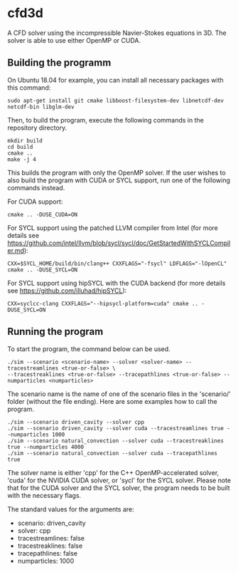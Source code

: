 # cfd3d

A CFD solver using the incompressible Navier-Stokes equations in 3D.
The solver is able to use either OpenMP or CUDA.

## Building the programm

On Ubuntu 18.04 for example, you can install all necessary packages with this command:

```
sudo apt-get install git cmake libboost-filesystem-dev libnetcdf-dev netcdf-bin libglm-dev
```

Then, to build the program, execute the following commands in the repository directory.

```
mkdir build
cd build
cmake ..
make -j 4
```

This builds the program with only the OpenMP solver. If the user wishes to also build the program with CUDA or SYCL
support, run one of the following commands instead.


For CUDA support:

```
cmake .. -DUSE_CUDA=ON
```

For SYCL support using the patched LLVM compiler from Intel (for more details see https://github.com/intel/llvm/blob/sycl/sycl/doc/GetStartedWithSYCLCompiler.md):

```
CXX=$SYCL_HOME/build/bin/clang++ CXXFLAGS="-fsycl" LDFLAGS="-lOpenCL" cmake .. -DUSE_SYCL=ON
```

For SYCL support using hipSYCL with the CUDA backend (for more details see https://github.com/illuhad/hipSYCL):

```
CXX=syclcc-clang CXXFLAGS="--hipsycl-platform=cuda" cmake .. -DUSE_SYCL=ON
```

## Running the program

To start the program, the command below can be used.

```
./sim --scenario <scenario-name> --solver <solver-name> --tracestreamlines <true-or-false> \
--tracestreaklines <true-or-false> --tracepathlines <true-or-false> --numparticles <numparticles>
```

The scenario name is the name of one of the scenario files in the 'scenario/' folder (without the file ending).
Here are some examples how to call the program.

```
./sim --scenario driven_cavity --solver cpp
./sim --scenario driven_cavity --solver cuda --tracestreamlines true --numparticles 1000
./sim --scenario natural_convection --solver cuda --tracestreaklines true --numparticles 4000
./sim --scenario natural_convection --solver cuda --tracepathlines true
```

The solver name is either 'cpp' for the C++ OpenMP-accelerated solver, 'cuda' for the NVIDIA CUDA solver, or 'sycl' for
the SYCL solver. Please note that for the CUDA solver and the SYCL solver, the program needs to be built with the
necessary flags.

The standard values for the arguments are:
* scenario: driven_cavity
* solver: cpp
* tracestreamlines: false
* tracestreaklines: false
* tracepathlines: false
* numparticles: 1000
